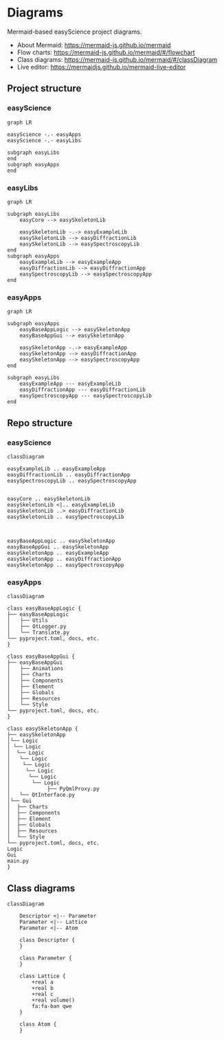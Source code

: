 # Diagrams

Mermaid-based easyScience project diagrams.

* About Mermaid: https://mermaid-js.github.io/mermaid
* Flow charts: https://mermaid-js.github.io/mermaid/#/flowchart
* Class diagrams: https://mermaid-js.github.io/mermaid/#/classDiagram
* Live editor: https://mermaidjs.github.io/mermaid-live-editor

## Project structure

### easyScience

```mermaid
graph LR

easyScience -.- easyApps
easyScience -.- easyLibs 

subgraph easyLibs
end
subgraph easyApps
end
```

### easyLibs

```mermaid
graph LR

subgraph easyLibs
	easyCore --> easySkeletonLib

	easySkeletonLib -.-> easyExampleLib
	easySkeletonLib --> easyDiffractionLib
	easySkeletonLib --> easySpectroscopyLib
end
subgraph easyApps
	easyExampleLib --> easyExampleApp
	easyDiffractionLib --> easyDiffractionApp
	easySpectroscopyLib --> easySpectroscopyApp
end
```

### easyApps

```mermaid
graph LR

subgraph easyApps
	easyBaseAppLogic --> easySkeletonApp
	easyBaseAppGui --> easySkeletonApp

	easySkeletonApp -.-> easyExampleApp
	easySkeletonApp --> easyDiffractionApp
	easySkeletonApp --> easySpectroscopyApp
end

subgraph easyLibs
	easyExampleApp --- easyExampleLib
	easyDiffractionApp --- easyDiffractionLib
	easySpectroscopyApp --- easySpectroscopyLib
end
```

## Repo structure

### easyScience

```mermaid
classDiagram

easyExampleLib .. easyExampleApp
easyDiffractionLib .. easyDiffractionApp
easySpectroscopyLib .. easySpectroscopyApp


easyCore .. easySkeletonLib
easySkeletonLib <|.. easyExampleLib
easySkeletonLib ..> easyDiffractionLib
easySkeletonLib .. easySpectroscopyLib



easyBaseAppLogic .. easySkeletonApp
easyBaseAppGui .. easySkeletonApp
easySkeletonApp .. easyExampleApp
easySkeletonApp .. easyDiffractionApp
easySkeletonApp .. easySpectroscopyApp
```


### easyApps

```mermaid
classDiagram

class easyBaseAppLogic {
├── easyBaseAppLogic
│⠀  ├── Utils
│⠀  ├── QtLogger.py
│⠀  └── Translate.py
└── pyproject.toml, docs, etc.
}

class easyBaseAppGui {
├── easyBaseAppGui
│⠀  ├── Animations
│⠀  ├── Charts
│⠀  ├── Components
│⠀  ├── Element
│⠀  ├── Globals
│⠀  ├── Resources
│⠀  └── Style
└── pyproject.toml, docs, etc.
}

class easySkeletonApp {
├── easySkeletonApp
│└── Logic
│ └── Logic
│  └── Logic
│   └── Logic
│    └── Logic
│     └── Logic
│      └── Logic
│       └── Logic
│            ├── PyQmlProxy.py
│   └── QtInterface.py
│└── Gui
│⠀ ├── Charts
│⠀ ├── Components
│⠀ ├── Element
│⠀ ├── Globals
│⠀ ├── Resources
│⠀ └── Style
└── pyproject.toml, docs, etc.
Logic
Gui
main.py
}
```

## Class diagrams

```mermaid
classDiagram

	Descriptor <|-- Parameter
	Parameter <|-- Lattice
	Parameter <|-- Atom

	class Descriptor {
	}

	class Parameter {
	}

	class Lattice {
		+real a
		+real b
		+real c
		+real volume()
		fa:fa-ban qwe
	}

	class Atom {
	}
```
